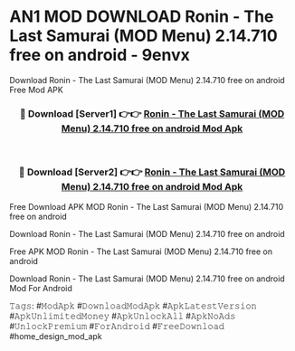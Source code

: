 # AN1 MOD DOWNLOAD Ronin - The Last Samurai (MOD Menu) 2.14.710 free on android - 9envx
Download Ronin - The Last Samurai (MOD Menu) 2.14.710 free on android Free Mod APK

<div align="center">
<h3>🔴 Download [Server1] 👉👉 <a href="https://apk-comot.site?title=Ronin_-_The_Last_Samurai_(MOD_Menu)_2.14.710_free_on_android">Ronin - The Last Samurai (MOD Menu) 2.14.710 free on android Mod Apk</a></h3><br>

<h3>🔴 Download [Server2] 👉👉 <a href="https://apk-comot.site?title=Ronin_-_The_Last_Samurai_(MOD_Menu)_2.14.710_free_on_android">Ronin - The Last Samurai (MOD Menu) 2.14.710 free on android Mod Apk</a></h3>
</div>


Free Download APK MOD Ronin - The Last Samurai (MOD Menu) 2.14.710 free on android

Download Ronin - The Last Samurai (MOD Menu) 2.14.710 free on android 

Free APK MOD Ronin - The Last Samurai (MOD Menu) 2.14.710 free on android 

Download Ronin - The Last Samurai (MOD Menu) 2.14.710 free on android Mod For Android

𝚃𝚊𝚐𝚜: #𝙼𝚘𝚍𝙰𝚙𝚔 #𝙳𝚘𝚠𝚗𝚕𝚘𝚊𝚍𝙼𝚘𝚍𝙰𝚙𝚔 #𝙰𝚙𝚔𝙻𝚊𝚝𝚎𝚜𝚝𝚅𝚎𝚛𝚜𝚒𝚘𝚗 #𝙰𝚙𝚔𝚄𝚗𝚕𝚒𝚖𝚒𝚝𝚎𝚍𝙼𝚘𝚗𝚎𝚢 #𝙰𝚙𝚔𝚄𝚗𝚕𝚘𝚌𝚔𝙰𝚕𝚕 #𝙰𝚙𝚔𝙽𝚘𝙰𝚍𝚜 #𝚄𝚗𝚕𝚘𝚌𝚔𝙿𝚛𝚎𝚖𝚒𝚞𝚖 #𝙵𝚘𝚛𝙰𝚗𝚍𝚛𝚘𝚒𝚍 #𝙵𝚛𝚎𝚎𝙳𝚘𝚠𝚗𝚕𝚘𝚊𝚍 #home_design_mod_apk